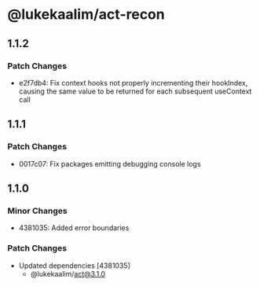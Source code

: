 # @lukekaalim/act-recon

## 1.1.2

### Patch Changes

- e2f7db4: Fix context hooks not properly incrementing their hookIndex, causing the same value to be returned for each subsequent useContext call

## 1.1.1

### Patch Changes

- 0017c07: Fix packages emitting debugging console logs

## 1.1.0

### Minor Changes

- 4381035: Added error boundaries

### Patch Changes

- Updated dependencies [4381035]
  - @lukekaalim/act@3.1.0
